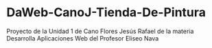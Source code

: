 # DaWeb-CanoJ-Tienda-De-Pintura
Proyecto de la Unidad 1 de Cano Flores Jesús Rafael de la materia Desarrolla Aplicaciones Web del Profesor Eliseo Nava
